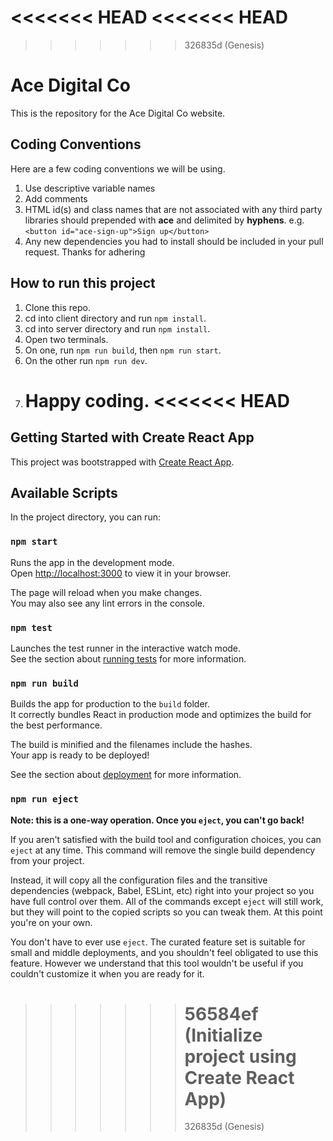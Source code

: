 <<<<<<< HEAD
<<<<<<< HEAD
=======

> > > > > > > 326835d (Genesis)

# Ace Digital Co

This is the repository for the Ace Digital Co website.

## Coding Conventions

Here are a few coding conventions we will be using.

1. Use descriptive variable names
2. Add comments
3. HTML id(s) and class names that are not associated with any third party libraries should prepended with **ace** and delimited by **hyphens**. e.g. `<button id="ace-sign-up">Sign up</button>`
4. Any new dependencies you had to install should be included in your pull request.
   Thanks for adhering

## How to run this project

1. Clone this repo.
2. cd into client directory and run `npm install`.
3. cd into server directory and run `npm install`.
4. Open two terminals.
5. On one, run `npm run build`, then `npm run start`.
6. On the other run `npm run dev`.
7. Happy coding.
   <<<<<<< HEAD
   =======

## Getting Started with Create React App

This project was bootstrapped with [Create React App](https://github.com/facebook/create-react-app).

## Available Scripts

In the project directory, you can run:

### `npm start`

Runs the app in the development mode.\
Open [http://localhost:3000](http://localhost:3000) to view it in your browser.

The page will reload when you make changes.\
You may also see any lint errors in the console.

### `npm test`

Launches the test runner in the interactive watch mode.\
See the section about [running tests](https://facebook.github.io/create-react-app/docs/running-tests) for more information.

### `npm run build`

Builds the app for production to the `build` folder.\
It correctly bundles React in production mode and optimizes the build for the best performance.

The build is minified and the filenames include the hashes.\
Your app is ready to be deployed!

See the section about [deployment](https://facebook.github.io/create-react-app/docs/deployment) for more information.

### `npm run eject`

**Note: this is a one-way operation. Once you `eject`, you can't go back!**

If you aren't satisfied with the build tool and configuration choices, you can `eject` at any time. This command will remove the single build dependency from your project.

Instead, it will copy all the configuration files and the transitive dependencies (webpack, Babel, ESLint, etc) right into your project so you have full control over them. All of the commands except `eject` will still work, but they will point to the copied scripts so you can tweak them. At this point you're on your own.

You don't have to ever use `eject`. The curated feature set is suitable for small and middle deployments, and you shouldn't feel obligated to use this feature. However we understand that this tool wouldn't be useful if you couldn't customize it when you are ready for it.

> > > > > > > # 56584ef (Initialize project using Create React App)
> > > > > > >
> > > > > > > 326835d (Genesis)
